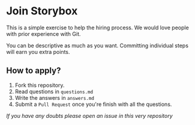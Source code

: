 # Join Storybox

This is a simple exercise to help the hiring process. We would love people with prior
experience with Git.

You can be descriptive as much as you want. Committing individual steps will earn you extra points.


## How to apply?

 1. Fork this repository.
 2. Read questions in `questions.md`
 3. Write the answers in `answers.md`
 4. Submit a `Pull Request` once you're finish with all the questions.

*If you have any doubts please open an issue in this very repository*
